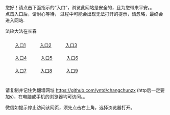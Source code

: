 您好！请点击下面指示的“入口”，浏览此网站是安全的，且为您带来平安。。 <br/>
点击入口后，请耐心等待， 过程中可能会出现无法打开的提示，请忽略，最终会进入网站. </br>

法轮大法在长春<br/>
<div style="padding:10px"><a style="margin:20px" target="_blank" href="https://d13iz55ngp117r.cloudfront.net/2Qpsp?jthpgkt" id="ccLink1" rel="nofollow">入口1</a> <a target="_blank" style="margin:20px" href="https://d1m8pqx3gibv9s.cloudfront.net/2Qpsp?emqnqz" id="ccLink2" rel="nofollow">入口2</a> <a style="margin:20px" target="_blank" href="https://d2lwmk3lhhf84t.cloudfront.net/2Qpsp?qobwjidj" id="ccLink3" rel="nofollow">入口3</a></div>

<div style="padding:10px" ><a style="margin:20px" target="_blank" href="https://d13iz55ngp117r.cloudfront.net/2Qpsp?jthpgkt" id="ccLink4" rel="nofollow">入口4</a> <a style="margin:20px" href="https://d1m8pqx3gibv9s.cloudfront.net/2Qpsp?emqnqz" target="_blank" id="ccLink5" rel="nofollow">入口5</a> <a style="margin:20px" href="https://d2lwmk3lhhf84t.cloudfront.net/2Qpsp?qobwjidj" target="_blank" id="ccLink6" rel="nofollow">入口6</a></div>

<div style="padding:10px"><a style="margin:20px" target="_blank" href="https://d13iz55ngp117r.cloudfront.net/2Qpsp?jthpgkt" id="ccLink7" rel="nofollow">入口7</a> <a style="margin:20px" href="https://d1m8pqx3gibv9s.cloudfront.net/2Qpsp?emqnqz" target="_blank" id="ccLink8" rel="nofollow">入口8</a> <a style="margin:20px" target="_blank" href="https://d2lwmk3lhhf84t.cloudfront.net/2Qpsp?qobwjidj" id="ccLink9" rel="nofollow">入口9</a></div>

<br/>



请复制并记住免翻墙网址 https://github.com/yntd/changchunzx (http后一定要加s)，在电脑或手机的浏览器均可访问。。<br/>

微信如提示停止访问该网页，须先点击右上角，选择浏览器打开。
